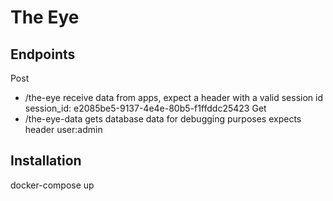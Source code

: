 # The Eye



## Endpoints

Post
- /the-eye receive data from apps, expect a header with a valid session id session_id: e2085be5-9137-4e4e-80b5-f1ffddc25423 
Get
- /the-eye-data gets database data for debugging purposes expects header user:admin



## Installation

docker-compose up
